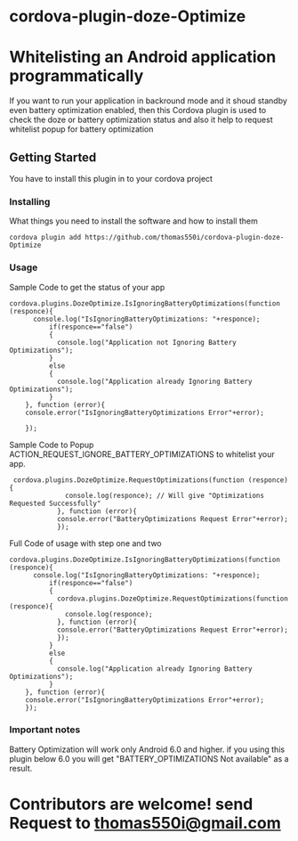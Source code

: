# cordova-plugin-doze-Optimize

# Whitelisting an Android application programmatically 

If you want to run your application in backround mode and it shoud standby even battery optimization enabled, then this Cordova plugin is used to check the doze or battery optimization status and also it help to request whitelist popup for battery optimization 



## Getting Started

You have to install this plugin in to your cordova project

### Installing

What things you need to install the software and how to install them

```
cordova plugin add https://github.com/thomas550i/cordova-plugin-doze-Optimize
```

### Usage 

Sample Code to get the status of your app 

```
cordova.plugins.DozeOptimize.IsIgnoringBatteryOptimizations(function (responce){
      console.log("IsIgnoringBatteryOptimizations: "+responce);
          if(responce=="false")
          {
            console.log("Application not Ignoring Battery Optimizations");
          }
          else
          {
            console.log("Application already Ignoring Battery Optimizations");
          }		
    }, function (error){
    console.error("IsIgnoringBatteryOptimizations Error"+error);
    
    });
```

Sample Code to Popup ACTION_REQUEST_IGNORE_BATTERY_OPTIMIZATIONS to whitelist your app.

```
 cordova.plugins.DozeOptimize.RequestOptimizations(function (responce){
              console.log(responce); // Will give "Optimizations Requested Successfully"
            }, function (error){
            console.error("BatteryOptimizations Request Error"+error);			
            });
```

Full Code of usage with step one and two

```
cordova.plugins.DozeOptimize.IsIgnoringBatteryOptimizations(function (responce){
      console.log("IsIgnoringBatteryOptimizations: "+responce);
          if(responce=="false")
          {
            cordova.plugins.DozeOptimize.RequestOptimizations(function (responce){
              console.log(responce);
            }, function (error){
            console.error("BatteryOptimizations Request Error"+error);			
            });
          }
          else
          {
            console.log("Application already Ignoring Battery Optimizations");
          }		
    }, function (error){
    console.error("IsIgnoringBatteryOptimizations Error"+error);    
    });
```
### Important notes

Battery Optimization will work only Android 6.0 and higher. if you using this plugin below 6.0 you will get "BATTERY_OPTIMIZATIONS Not available" as a result. 

# Contributors are welcome! send Request to thomas550i@gmail.com